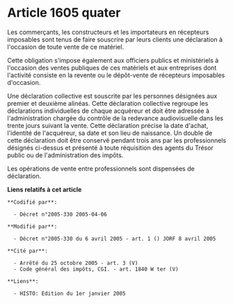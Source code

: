 # Article 1605 quater

Les commerçants, les constructeurs et les importateurs en récepteurs imposables sont tenus de faire souscrire par leurs
clients une déclaration à l'occasion de toute vente de ce matériel.

Cette obligation s'impose également aux officiers publics et ministériels à l'occasion des ventes publiques de ces matériels
et aux entreprises dont l'activité consiste en la revente ou le dépôt-vente de récepteurs imposables d'occasion.

Une déclaration collective est souscrite par les personnes désignées aux premier et deuxième alinéas. Cette déclaration
collective regroupe les déclarations individuelles de chaque acquéreur et doit être adressée à l'administration chargée du
contrôle de la redevance audiovisuelle dans les trente jours suivant la vente. Cette déclaration précise la date d'achat,
l'identité de l'acquéreur, sa date et son lieu de naissance. Un double de cette déclaration doit être conservé pendant trois
ans par les professionnels désignés ci-dessus et présenté à toute réquisition des agents du Trésor public ou de
l'administration des impôts.

Les opérations de vente entre professionnels sont dispensées de déclaration.

**Liens relatifs à cet article**

	**Codifié par**:

	  - Décret n°2005-330 2005-04-06

	**Modifié par**:

	  - Décret n°2005-330 du 6 avril 2005 - art. 1 () JORF 8 avril 2005

	**Cité par**:

	  - Arrêté du 25 octobre 2005 - art. 3 (V)
	  - Code général des impôts, CGI. - art. 1840 W ter (V)

	**Liens**:

	  - HISTO: Edition du 1er janvier 2005
